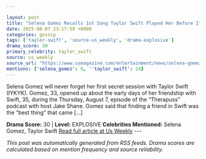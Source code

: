 ```yaml
---

layout: post
title: "Selena Gomez Recalls 1st Song Taylor Swift Played Her Before Its Release"
date: 2025-08-07 23:17:59 +0000
categories: gossip
tags: ['taylor-swift', 'source-us_weekly', 'drama-explosive']
drama_score: 30
primary_celebrity: taylor_swift
source: us_weekly
source_url: "https://www.usmagazine.com/entertainment/news/selena-gomez-recalls-hearing-taylor-swifts-love-story-pre-release/"
mentions: {'selena_gomez': 6, ''taylor_swift': 24}
---
```


Selena Gomez will never forget her first secret session with Taylor Swift (IYKYK). Gomez, 33, opened up about the early days of her friendship with Swift, 35, during the Thursday, August 7, episode of the “Therapuss” podcast with host Jake Shane. Gomez said that finding a friend in Swift was the “best thing” that came […]

**Drama Score:** 30 | **Level:** EXPLOSIVE **Celebrities Mentioned:** Selena Gomez, Taylor Swift [Read full article at Us Weekly](https://www.usmagazine.com/entertainment/news/selena-gomez-recalls-hearing-taylor-swifts-love-story-pre-release/) --- 

*This post was automatically generated from RSS feeds. Drama scores are calculated based on mention frequency and source reliability.*